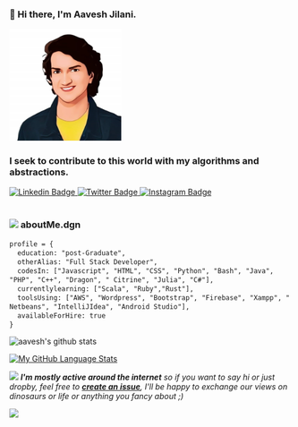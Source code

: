 ### 👋 Hi there, I'm Aavesh Jilani.


<div ><img src="https://github.com/aaveshdev/aaveshdev/blob/main/Aavesh1.jpg?raw=true" width="200px" height="200px"></div>

<h3 align="left"><strong>
I seek to contribute to this world with my algorithms and abstractions.</strong></h3>

<a target="_blank" href="https://linkedin.com/in/aaveshjilani/">
<img src="https://i.pinimg.com/originals/ce/09/3c/ce093c7214ad357bb665cfd2f66a8b6b.png" width="30px" height="30px" alt="Linkedin Badge">
</a>
<a target="_blank" href="https://twitter.com/AaveshJilani">
<img src="https://img.icons8.com/fluency/344/twitter.png" width="30px" height="30px" alt="Twitter Badge">
</a>
<a target="_blank" href="https://instagram.com/edward_legion/">
<img src="https://i.pinimg.com/originals/a2/5f/4f/a25f4f58938bbe61357ebca42d23866f.png" width="30px" height="30px" alt="Instagram Badge">
</a>
<br>

<br>

###  <img src="https://dragon-lang.org/assets/img/logo.png" height="40"> **aboutMe.dgn**

```dragon
profile = {
  education: "post-Graduate",
  otherAlias: "Full Stack Developer",
  codesIn: ["Javascript", "HTML", "CSS", "Python", "Bash", "Java", "PHP", "C++", "Dragon", " Citrine", "Julia", "C#"],
  currentlylearning: ["Scala", "Ruby","Rust"],
  toolsUsing: ["AWS", "Wordpress", "Bootstrap", "Firebase", "Xampp", " Netbeans", "IntelliJIdea", "Android Studio"],
  availableForHire: true
}
```

![aavesh's github stats](https://github-readme-stats.vercel.app/api?username=aaveshdev&bg_color=fafafa&hide_border=true&line_height=25&title_color=0c0c0d&text_color=141414&hide=["issues","prs"])

[![My GitHub Language Stats](https://github-readme-stats.vercel.app/api/top-langs/?username=aaveshdev&langs_count=5)]()


<img src="https://media.giphy.com/media/RhwkGhrlj3NVSOxWSN/giphy.gif" height="30"> <em><b>I'm mostly active around the internet</b> so if you want to say hi or just dropby, feel free to <a target="_blank" href="https://github.com/aaveshdev/aaveshdev/issues/new/choose"><strong> create an issue</strong></a>, I'll be happy to exchange our views on dinosaurs or life or anything you fancy about ;)</b> </em>

![](https://visitor-badge.glitch.me/badge?page_id=aaveshdev)



<!--
**aaveshdev/aaveshdev** is a ✨ _special_ ✨ repository because its `README.md` (this file) appears on your GitHub profile.

Here are some ideas to get you started:

- 🔭 I’m currently working on ...
- 🌱 I’m currently learning ...
- 👯 I’m looking to collaborate on ...
- 🤔 I’m looking for help with ...
- 💬 Ask me about ...
- 📫 How to reach me: ...
- 😄 Pronouns: ...
- ⚡ Fun fact: ...
-->

